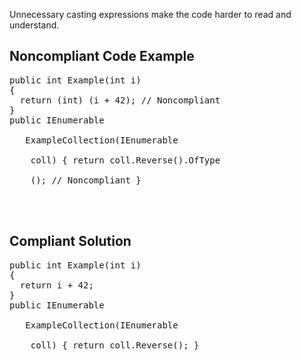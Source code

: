 Unnecessary casting expressions make the code harder to read and understand.

## Noncompliant Code Example

<pre>
public int Example(int i)
{
  return (int) (i + 42); // Noncompliant
}
public IEnumerable
 <int>
   ExampleCollection(IEnumerable
  <int>
    coll) { return coll.Reverse().OfType
   <int>
    (); // Noncompliant } 
   </int>
  </int>
 </int></pre>

## Compliant Solution

<pre>
public int Example(int i)
{
  return i + 42;
}
public IEnumerable
 <int>
   ExampleCollection(IEnumerable
  <int>
    coll) { return coll.Reverse(); } 
  </int>
 </int></pre>
